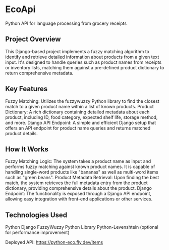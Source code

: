 # EcoApi
Python API for language processing from grocery receipts

## Project Overview
This Django-based project implements a fuzzy matching algorithm to identify and retrieve detailed information about products from a given text input. It's designed to handle queries such as product names from receipts or inventory lists, matching them against a pre-defined product dictionary to return comprehensive metadata.
## Key Features
Fuzzy Matching: Utilizes the fuzzywuzzy Python library to find the closest match to a given product name within a list of known products.
Product Dictionary: A rich dictionary containing detailed metadata about each product, including ID, food category, expected shelf life, storage method, and more.
Django API Endpoint: A simple and efficient Django setup that offers an API endpoint for product name queries and returns matched product details.
## How It Works
Fuzzy Matching Logic: The system takes a product name as input and performs fuzzy matching against known product names. It is capable of handling single-word products like "bananas" as well as multi-word items such as "green beans".
Product Metadata Retrieval: Upon finding the best match, the system retrieves the full metadata entry from the product dictionary, providing comprehensive details about the product.
Django Endpoint: The functionality is exposed through a Django API endpoint, allowing easy integration with front-end applications or other services.
## Technologies Used
Python
Django
FuzzyWuzzy Python Library
Python-Levenshtein (optional for performance improvement)

Deployed API:
https://python-eco.fly.dev/items